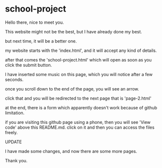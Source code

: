 # school-project

Hello there, nice to meet you. 

This website might not be the best, but I have already done my best. 

but next time, it will be a better one. 

my website starts with the 'index.html', and it will accept any kind of details.

after that comes the 'school-project.html' which will open as soon as you click the submit button.

I have inserted some music on this page, which you will notice after a few seconds.

once you scroll down to the end of the page, you will see an arrow.

click that and you will be redirected to the next page that is 'page-2.html'

at the end, there is a form which apparently doesn't work because of github limitation.

if you are visiting this github page using a phone, then you will see 'View code' above this README.md.
click on it and then you can access the files freely.


UPDATE 

I have made some changes, and now there are some more pages.

Thank you.
